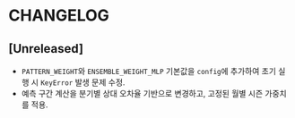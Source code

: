 # CHANGELOG

## [Unreleased]
- `PATTERN_WEIGHT`와 `ENSEMBLE_WEIGHT_MLP` 기본값을 `config`에 추가하여 초기 실행 시 `KeyError` 발생 문제 수정.
- 예측 구간 계산을 분기별 상대 오차율 기반으로 변경하고, 고정된 월별 시즌 가중치를 적용.

